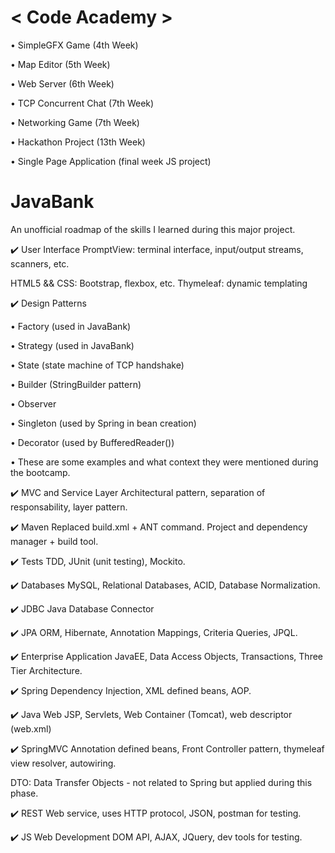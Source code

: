 # < Code Academy >

• SimpleGFX Game (4th Week)

• Map Editor (5th Week)

• Web Server (6th Week)

• TCP Concurrent Chat (7th Week)

• Networking Game (7th Week)

• Hackathon Project (13th Week)

• Single Page Application (final week JS project)

# JavaBank

An unofficial roadmap of the skills I learned during this major project.

✔️ User Interface
PromptView: terminal interface, input/output streams, scanners, etc.

HTML5 && CSS: Bootstrap, flexbox, etc. Thymeleaf: dynamic templating

✔️ Design Patterns

• Factory (used in JavaBank)

• Strategy (used in JavaBank)

• State (state machine of TCP handshake)

• Builder (StringBuilder pattern)

• Observer

• Singleton (used by Spring in bean creation)

• Decorator (used by BufferedReader())

• These are some examples and what context they were mentioned during the bootcamp.

✔️ MVC and Service Layer
Architectural pattern, separation of responsability, layer pattern.

✔️ Maven
Replaced build.xml + ANT command. Project and dependency manager + build tool.

✔️ Tests
TDD, JUnit (unit testing), Mockito.

✔️ Databases
MySQL, Relational Databases, ACID, Database Normalization.

✔️ JDBC
Java Database Connector

✔️ JPA
ORM, Hibernate, Annotation Mappings, Criteria Queries, JPQL.

✔️ Enterprise Application
JavaEE, Data Access Objects, Transactions, Three Tier Architecture.

✔️ Spring
Dependency Injection, XML defined beans, AOP.

✔️ Java Web
JSP, Servlets, Web Container (Tomcat), web descriptor (web.xml)

✔️ SpringMVC
Annotation defined beans, Front Controller pattern, thymeleaf view resolver, autowiring.

DTO: Data Transfer Objects - not related to Spring but applied during this phase.

✔️ REST
Web service, uses HTTP protocol, JSON, postman for testing.

✔️ JS Web Development
DOM API, AJAX, JQuery, dev tools for testing.
